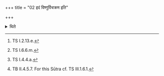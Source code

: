 +++
title = "02 इदं विष्णुर्विचक्रम इति"

+++

<details><summary>थिते</summary>

2. (They touch) the Havirdhāna with idaṁ viṣṇur vi cakrame...[^1] the ladles with agna āyūṁṣi pavase...[^2] the Vāyavya- pots with ā vāyo bhūṣā...[^3] (and) the Sadas with ā ghā ye agnimindhate....[^4]   

[^1]: TS I.2.13.e.  

[^2]: TS I.6.6.m.   

[^3]: TS I.4.4.a.  

[^4]: TB II.4.5.7. For this Sūtra cf. TS III.1.6.1.  
</details>
